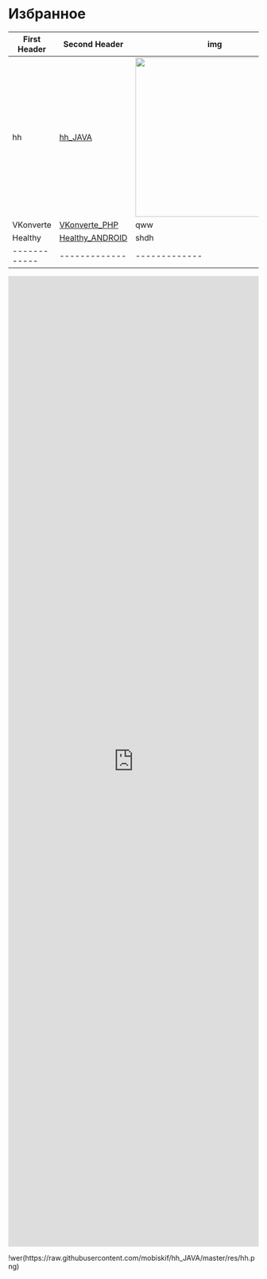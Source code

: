 # Избранное

First Header | Second Header | img
------------ | ------------- | -------------
hh | <a href="https://mobiskif.github.io/hh_JAVA/" target="t1">hh_JAVA</a> | <img src="https://raw.githubusercontent.com/mobiskif/hh_JAVA/master/res/hh.png" width="320" /> 
VKonverte | <a href="https://mobiskif.github.io/VKonverte_PHP/" target="t1">VKonverte_PHP</a> | qww
Healthy | <a href="https://mobiskif.github.io/Healthy_ANDROID/" target="t1">Healthy_ANDROID</a> | shdh
------------ | ------------- | -------------

<p><iframe src="https://mobiskif.github.io/hh_JAVA/" width="100%" height="50%" frameborder="0"></iframe></p>
!wer(https://raw.githubusercontent.com/mobiskif/hh_JAVA/master/res/hh.png)
